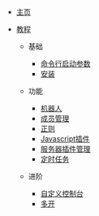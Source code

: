 - [主页](../README.md)

- [教程](README.md)
  - 基础
    - [命令行启动参数](SetupArgs.md)
    - [安装](Install.md)

  - 功能
    - [机器人](Bot.md)
    - [成员管理](Member.md)
    - [正则](Regex.md)
    - [Javascript插件](Plugins.md)
    - [服务器插件管理](ServerPlugins.md)
    - [定时任务](Task.md)

  - 进阶
    - [自定义控制台](CustomConsole.md)
    - [多开](MulitOpen.md)
